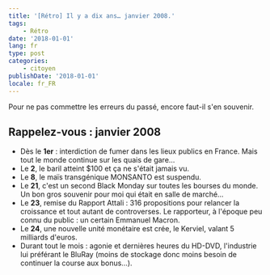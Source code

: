 ```yaml
---
title: '[Rétro] Il y a dix ans… janvier 2008.'
tags:
    - Rétro
date: '2018-01-01'
lang: fr
type: post
categories:
    - citoyen
publishDate: '2018-01-01'
locale: fr_FR
---
```


Pour ne pas commettre les erreurs du passé, encore faut-il s'en souvenir.

<!-- more -->

## Rappelez-vous : janvier 2008

*   Dès le **1er** : interdiction de fumer dans les lieux publics en France. Mais tout le monde continue sur les quais de gare…
*   Le **2**, le baril atteint $100 et ça ne s'était jamais vu.
*   Le **8**, le maïs transgénique MONSANTO est suspendu.
*   Le **21**, c'est un second Black Monday sur toutes les bourses du monde. Un bon gros souvenir pour moi qui était en salle de marché…
*   Le **23**, remise du Rapport Attali : 316 propositions pour relancer la croissance et tout autant de controverses. Le rapporteur, à l'époque peu connu du public : un certain Emmanuel Macron.
*   Le **24**, une nouvelle unité monétaire est crée, le Kerviel, valant 5 milliards d'euros.
*   Durant tout le mois : agonie et dernières heures du HD-DVD, l'industrie lui préférant le BluRay (moins de stockage donc moins besoin de continuer la course aux bonus…).